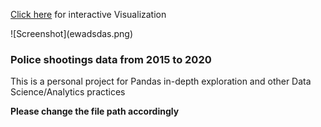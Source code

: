 <p><a href="https://public.tableau.com/app/profile/ahsen/viz/USAPoliceShootings_15965306962440/PoliceShootings" target="_blank">Click here</a> for interactive Visualization</p>
![Screenshot](ewadsdas.png)
<h3>Police shootings data from 2015 to 2020</h3>
<p>This is a personal project for Pandas in-depth exploration and other Data Science/Analytics practices</p>
<b>Please change the file path accordingly</b>

